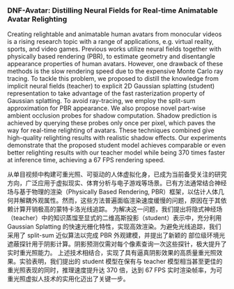 ### DNF-Avatar: Distilling Neural Fields for Real-time Animatable Avatar Relighting

Creating relightable and animatable human avatars from monocular videos is a rising research topic with a range of applications, e.g. virtual reality, sports, and video games. Previous works utilize neural fields together with physically based rendering (PBR), to estimate geometry and disentangle appearance properties of human avatars. However, one drawback of these methods is the slow rendering speed due to the expensive Monte Carlo ray tracing. To tackle this problem, we proposed to distill the knowledge from implicit neural fields (teacher) to explicit 2D Gaussian splatting (student) representation to take advantage of the fast rasterization property of Gaussian splatting. To avoid ray-tracing, we employ the split-sum approximation for PBR appearance. We also propose novel part-wise ambient occlusion probes for shadow computation. Shadow prediction is achieved by querying these probes only once per pixel, which paves the way for real-time relighting of avatars. These techniques combined give high-quality relighting results with realistic shadow effects. Our experiments demonstrate that the proposed student model achieves comparable or even better relighting results with our teacher model while being 370 times faster at inference time, achieving a 67 FPS rendering speed.

从单目视频中构建可重光照、可驱动的人体虚拟化身，已成为当前备受关注的研究方向，广泛应用于虚拟现实、体育分析与电子游戏等场景。已有方法通常结合神经场与基于物理的渲染（Physically Based Rendering, PBR）框架，以估计人体几何并解耦外观属性。然而，这些方法普遍面临渲染速度缓慢的问题，原因在于其依赖计算开销极高的蒙特卡洛光线追踪。
为解决这一问题，我们提出将隐式神经场（teacher）中的知识蒸馏至显式的二维高斯投影（student）表示中，充分利用 Gaussian Splatting 的快速光栅化特性，实现高效渲染。为避免光线追踪，我们采用了 split-sum 近似算法以完成 PBR 外观建模，并提出了新颖的 部位级环境光遮蔽探针用于阴影计算。阴影预测仅需对每个像素查询一次这些探针，极大提升了实时重光照能力。
上述技术相结合，实现了具有逼真阴影效果的高质量重光照效果。实验表明，我们提出的 student 模型在保有与 teacher 模型相当甚至更佳的重光照表现的同时，推理速度提升达 370 倍，达到 67 FPS 实时渲染帧率，为可重光照虚拟人技术的实用化迈出了关键一步。
